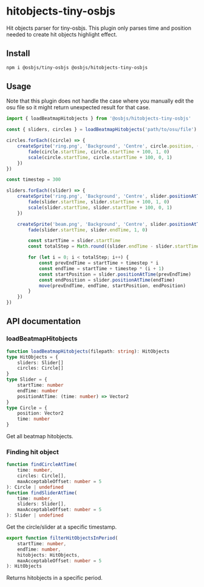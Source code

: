 # hitobjects-tiny-osbjs
Hit objects parser for tiny-osbjs. This plugin only parses time and position needed to create hit objects highlight effect.

## Install
```bash
npm i @osbjs/tiny-osbjs @osbjs/hitobjects-tiny-osbjs
```

## Usage
Note that this plugin does not handle the case where you manually edit the osu file so it might return unexpected result for that case.
```js
import { loadBeatmapHitobjects } from '@osbjs/hitobjects-tiny-osbjs'

const { sliders, circles } = loadBeatmapHitobjects('path/to/osu/file')

circles.forEach((circle) => {
	createSprite('ring.png', 'Background', 'Centre', circle.position, () => {
		fade(circle.startTime, circle.startTime + 100, 1, 0)
		scale(circle.startTime, circle.startTime + 100, 0, 1)
	})
})

const timestep = 300

sliders.forEach((slider) => {
	createSprite('ring.png', 'Background', 'Centre', slider.positionAtTime(slider.startTime), () => {
		fade(slider.startTime, slider.startTime + 100, 1, 0)
		scale(slider.startTime, slider.startTime + 100, 0, 1)
	})

	createSprite('beam.png', 'Background', 'Centre', slider.positionAtTime(slider.startTime), () => {
		fade(slider.startTime, slider.endTime, 1, 0)

		const startTime = slider.startTime
		const totalStep = Math.round((slider.endTime - slider.startTime) / timestep)

		for (let i = 0; i < totalStep; i++) {
			const prevEndTime = startTime + timestep * i
			const endTime = startTime + timestep * (i + 1)
			const startPosition = slider.positionAtTime(prevEndTime)
			const endPosition = slider.positionAtTime(endTime)
			move(prevEndTime, endTime, startPosition, endPosition)
		}
	})
})
```

## API documentation
### loadBeatmapHitobjects
```ts
function loadBeatmapHitobjects(filepath: string): HitObjects
type HitObjects = {
	sliders: Slider[]
	circles: Circle[]
}
type Slider = {
	startTime: number
	endTime: number
	positionAtTime: (time: number) => Vector2
}
type Circle = {
	position: Vector2
	time: number
}
```
Get all beatmap hitobjects.

### Finding hit object
```ts
function findCircleAtTime(
	time: number, 
	circles: Circle[], 
	maxAcceptableOffset: number = 5
): Circle | undefined
function findSliderAtTime(
	time: number, 
	sliders: Slider[], 
	maxAcceptableOffset: number = 5
): Slider | undefined
```
Get the circle/slider at a specific timestamp.

```ts
export function filterHitObjectsInPeriod(
	startTime: number,
	endTime: number,
	hitobjects: HitObjects,
	maxAcceptableOffset: number = 5
): HitObjects
```
Returns hitobjects in a specific period.
